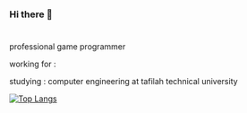 ### Hi there 👋
#
professional game programmer 

working for :

studying : computer engineering at tafilah technical university

[![Top Langs](https://github-readme-stats.vercel.app/api/top-langs/?username=ahmadlahluob)](https://github.com/anuraghazra/github-readme-stats)
<!--
**ahmadlahluob/ahmadlahluob** is a ✨ _special_ ✨ repository because its `README.md` (this file) appears on your GitHub profile.

Here are some ideas to get you started:
![Top Langs](https://github-readme-stats.vercel.app/api/top-langs/?username=iRiskRisker&layout=compact&hide=vue,html,css,makefile,dockerfile,shell,plpgsql,smarty&theme=tokyonight&line_height=27)
- 🔭 I’m currently working on ...
- 🌱 I’m currently learning ...
- 👯 I’m looking to collaborate on ...
- 🤔 I’m looking for help with ...
- 💬 Ask me about ...
- 📫 How to reach me: ...
- 😄 Pronouns: ...
- ⚡ Fun fact: ...
-->
